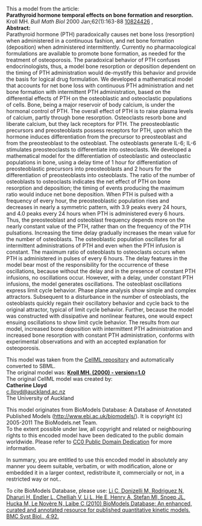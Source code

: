 

This a model from the article:  
**Parathyroid hormone temporal effects on bone formation and resorption.**   
Kroll MH. _Bull Math Biol_ 2000 Jan;62(1):163-88
[10824426](http://www.ncbi.nlm.nih.gov/pubmed/10824426) ,  
**Abstract:**   
Parathyroid hormone (PTH) paradoxically causes net bone loss (resorption) when
administered in a continuous fashion, and net bone formation (deposition) when
administered intermittently. Currently no pharmacological formulations are
available to promote bone formation, as needed for the treatment of
osteoporosis. The paradoxical behavior of PTH confuses endocrinologists, thus,
a model bone resorption or deposition dependent on the timing of PTH
administration would de-mystify this behavior and provide the basis for
logical drug formulation. We developed a mathematical model that accounts for
net bone loss with continuous PTH administration and net bone formation with
intermittent PTH administration, based on the differential effects of PTH on
the osteoblastic and osteoclastic populations of cells. Bone, being a major
reservoir of body calcium, is under the hormonal control of PTH. The overall
effect of PTH is to raise plasma levels of calcium, partly through bone
resorption. Osteoclasts resorb bone and liberate calcium, but they lack
receptors for PTH. The preosteoblastic precursors and preosteoblasts possess
receptors for PTH, upon which the hormone induces differentiation from the
precursor to preosteoblast and from the preosteoblast to the osteoblast. The
osteoblasts generate IL-6; IL-6 stimulates preosteoclasts to differentiate
into osteoclasts. We developed a mathematical model for the differentiation of
osteoblastic and osteoclastic populations in bone, using a delay time of 1
hour for differentiation of preosteoblastic precursors into preosteoblasts and
2 hours for the differentiation of preosteoblasts into osteoblasts. The ratio
of the number of osteoblasts to osteoclasts indicates the net effect of PTH on
bone resorption and deposition; the timing of events producing the maximum
ratio would induce net bone deposition. When PTH is pulsed with a frequency of
every hour, the preosteoblastic population rises and decreases in nearly a
symmetric pattern, with 3.9 peaks every 24 hours, and 4.0 peaks every 24 hours
when PTH is administered every 6 hours. Thus, the preosteoblast and osteoblast
frequency depends more on the nearly constant value of the PTH, rather than on
the frequency of the PTH pulsations. Increasing the time delay gradually
increases the mean value for the number of osteoblasts. The osteoblastic
population oscillates for all intermittent administrations of PTH and even
when the PTH infusion is constant. The maximum ratio of osteoblasts to
osteoclasts occurs when PTH is administered in pulses of every 6 hours. The
delay features in the model bear most of the responsibility for the occurrence
of these oscillations, because without the delay and in the presence of
constant PTH infusions, no oscillations occur. However, with a delay, under
constant PTH infusions, the model generates oscillations. The osteoblast
oscillations express limit cycle behavior. Phase plane analysis show simple
and complex attractors. Subsequent to a disturbance in the number of
osteoblasts, the osteoblasts quickly regain their oscillatory behavior and
cycle back to the original attractor, typical of limit cycle behavior.
Further, because the model was constructed with dissipative and nonlinear
features, one would expect ensuing oscillations to show limit cycle behavior.
The results from our model, increased bone deposition with intermittent PTH
administration and increased bone resorption with constant PTH administration,
conforms with experimental observations and with an accepted explanation for
osteoporosis.

This model was taken from the [CellML
repository](http://www.cellml.org/models) and automatically converted to SBML.  
The original model was: [ **Kroll MH. (2000) - version=1.0**
](http://models.cellml.org/exposure/cd3894f2a03affcca553d904576f9208)  
The original CellML model was created by:  
**Catherine Lloyd**   
c.lloyd@auckland.ac.nz  
The University of Auckland  

This model originates from BioModels Database: A Database of Annotated
Published Models (http://www.ebi.ac.uk/biomodels/). It is copyright (c)
2005-2011 The BioModels.net Team.  
To the extent possible under law, all copyright and related or neighbouring
rights to this encoded model have been dedicated to the public domain
worldwide. Please refer to [CC0 Public Domain
Dedication](http://creativecommons.org/publicdomain/zero/1.0/) for more
information.

In summary, you are entitled to use this encoded model in absolutely any
manner you deem suitable, verbatim, or with modification, alone or embedded it
in a larger context, redistribute it, commercially or not, in a restricted way
or not..  
  
To cite BioModels Database, please use: [Li C, Donizelli M, Rodriguez N,
Dharuri H, Endler L, Chelliah V, Li L, He E, Henry A, Stefan MI, Snoep JL,
Hucka M, Le Novère N, Laibe C (2010) BioModels Database: An enhanced, curated
and annotated resource for published quantitative kinetic models. BMC Syst
Biol., 4:92.](http://www.ncbi.nlm.nih.gov/pubmed/20587024)

